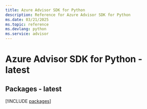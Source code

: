 ```yaml
---
title: Azure Advisor SDK for Python
description: Reference for Azure Advisor SDK for Python
ms.date: 03/21/2025
ms.topic: reference
ms.devlang: python
ms.service: advisor
---
```

# Azure Advisor SDK for Python - latest
## Packages - latest
[!INCLUDE [packages](advisor-index.md)]